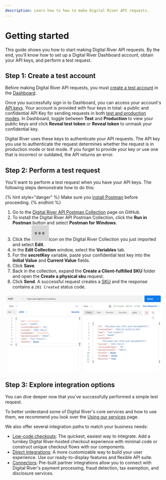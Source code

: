 ```yaml
---
description: Learn how to how to make Digital River API requests.
---
```


# Getting started

This guide shows you how to start making Digital River API requests. By the end, you'll know how to set up a Digital River Dashboard account, obtain your API keys, and perform a test request.

## Step 1: Create a test account

Before making Digital River API requests, you must [create a test account](administration/dashboard/quick-start-guide.md#step-1-creating-a-free-test-account) in the [Dashboard](https://dashboard.digitalriver.com/login).

Once you successfully sign in to Dashboard, you can access your account's [API keys](administration/dashboard/developers/api-keys/). Your account is provided with four keys in total: a public and confidential API Key for sending requests in both [test and production modes](administration/dashboard/test-and-production-environments.md). In Dashboard, toggle between **Test** and **Production** to view your public keys and click **Reveal test token** or **Reveal token** to unmask your confidential key.

Digital River uses these keys to authenticate your API requests. The API key you use to authenticate the request determines whether the request is in production mode or test mode. If you forget to provide your key or use one that is incorrect or outdated, the API returns an error.

## Step 2: Perform a test request

You'll want to perform a test request when you have your API keys. The following steps demonstrate how to do this:

{% hint style="danger" %}
Make sure you [install Postman](https://www.postman.com/downloads/) before proceeding.
{% endhint %}

1. Go to the [Digital River API Postman Collection](https://github.com/DigitalRiver/api-sandbox) page on GitHub.
2. To install the Digital River API Postman Collection, click the **Run in Postman** button and select **Postman for Windows**.
3. Click the <img src=".gitbook/assets/three dots.png" alt="" data-size="line">icon on the Digital River Collection you just imported and select **Edit**.
4. In the **Edit Collection** window, select the **Variables** tab.
5. For the **secretKey** variable, paste your confidential test key into the **Initial Value** and **Current Value** fields.
6. Click **Save**.
7. Back in the collection, expand the **Create a Client-fulfilled SKU** folder and open the **Create a physical sku** request.
8. Click **Send**. A successful request creates a [SKU](product-management/skus.md#skus) and the response contains a `201 Created` status code.

![](<.gitbook/assets/SKU request.png>)

## Step 3: Explore integration options

You can dive deeper now that you've successfully performed a simple test request.

To better understand some of Digital River's core services and how to use them, we recommend you look over the [Using our services](using-our-services/) page.

We also offer several integration paths to match your business needs:

* [Low-code checkouts](integration-options/low-code-checkouts/): The quickest, easiest way to integrate. Add a turnkey Digital River-hosted checkout experience with minimal code or construct unique checkout flows with our components.
* [Direct Integrations](integration-options/checkouts/): A more customizable way to build your user experience. Use our ready-to-display features and flexible API suite.
* [Connectors](https://docs.digitalriver.com/partner-integrations/): Pre-built partner integrations allow you to connect with Digital River's payment processing, fraud detection, tax exemption, and disclosure services.
